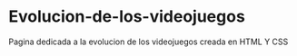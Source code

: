 # Evolucion-de-los-videojuegos
Pagina dedicada a la evolucion de los videojuegos creada en HTML Y CSS
